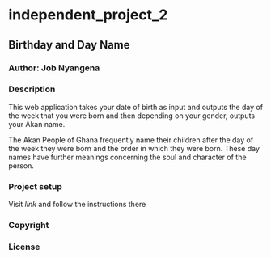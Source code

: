 # independent_project_2
## Birthday and Day Name

### Author: Job Nyangena

### Description
This web application takes your date of birth as input and outputs the day of the week that you were born and then depending on your gender, outputs your Akan name.

The Akan People of Ghana frequently name their children after the day of the week they were born and the order in which they were born. These day names have further meanings concerning the soul and character of the person.

### Project setup
Visit *link* and follow the instructions there

### Copyright


### License
